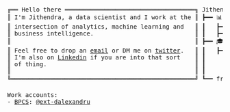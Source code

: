 <pre style="font-family:consolas,monospace">
╔══ Hello there ════════════════════════════════════╗ Jithendra Yenugula 
║ I'm Jithendra, a data scientist and I work at the ║ ┣━━ 📊 Career
║ intersection of analytics, machine learning and   ║ ┃   ┣━━ Data Scientist (2020/11-Current)
║ business intelligence.                            ║ ┃   ┣━━ Research Assistant (2019/05-2019/07)
║                                                   ║ ┣━━ 🎓 Education
║ Feel free to drop an <a href="mailto:jithendra1230@gmail.com">email</a> or DM me on <a href="https://twitter.com/jithendrabsy">twitter</a>.   ║ ┃   ┣━━ B.Tech in Computer Science (2017/08-2021/05)
║ I'm also on <a href="https://www.linkedin.com/in/jithendrabsy/">Linkedin</a> if you are into that sort    ║ ┃
║ of thing.                                         ║ ┃ 
║                                                   ║ ┃ 
╚═══════════════════════════════════════════════════╝ ┗━━ free time: 📷, 🛠️, 🎨 

Work accounts:
- <a href="https://github.com/BlueprintConsulting">BPCS</a>: <a href="https://github.com/ext-dalexandru">@ext-dalexandru</a>
</pre>
